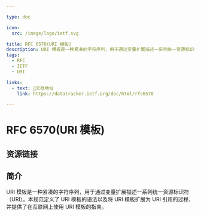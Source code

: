 ```yaml
---

type: doc

icon:
  src: /image/logo/ietf.svg

title: RFC 6570(URI 模板)
description: URI 模板是一种紧凑的字符序列，用于通过变量扩展描述一系列统一资源标识符（URI）。本规范定义了 URI 模板的语法以及将 URI 模板扩展为 URI 引用的过程，并提供了在互联网上使用 URI 模板的指南。
tags:
  - RFC
  - IETF
  - URI

links:
  - text: 📖文档地址
    link: https://datatracker.ietf.org/doc/html/rfc6570

---
```


<ShowLogo />

# RFC 6570(URI 模板)

<ShowTags />

<ShowBreadcrumb />

## 资源链接

<ShowLinks />

## 简介

URI 模板是一种紧凑的字符序列，用于通过变量扩展描述一系列统一资源标识符（URI）。本规范定义了 URI 模板的语法以及将 URI 模板扩展为 URI 引用的过程，并提供了在互联网上使用 URI 模板的指南。
